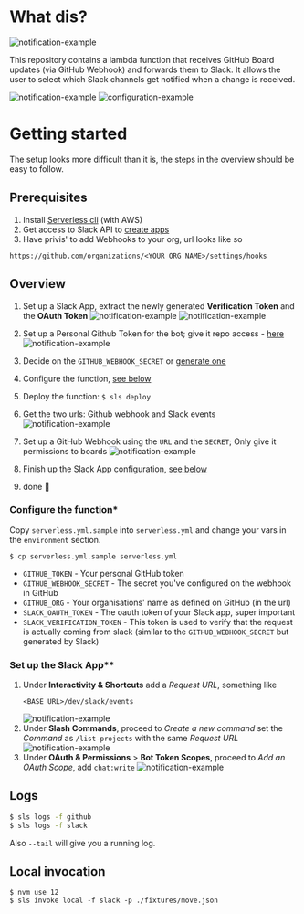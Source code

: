 # What dis?
![notification-example](./readme/img/work.gif)

This repository contains a lambda function that receives GitHub Board updates (via GitHub Webhook) and forwards them to Slack.
It allows the user to select which Slack channels get notified when a change is received.

![notification-example](./readme/img/example-notification.png)
![configuration-example](./readme/img/example-configuration.png)

# Getting started

The setup looks more difficult than it is, the steps in the overview should be easy to follow.

## Prerequisites
1. Install [Serverless cli](https://www.serverless.com/framework/docs/getting-started/) (with AWS)
2. Get access to Slack API to [create apps](https://api.slack.com/apps)
3. Have privis' to add Webhooks to your org, url looks like so
``` 
https://github.com/organizations/<YOUR ORG NAME>/settings/hooks
```

## Overview
1. Set up a Slack App, extract the newly generated **Verification Token** and the **OAuth Token** 
   ![notification-example](./readme/img/verification-token.png)
   ![notification-example](./readme/img/oauth-token.png)

2. Set up a Personal Github Token for the bot; give it repo access - [here](https://github.com/settings/tokens)
   ![notification-example](./readme/img/gh-token-repo.png)
3. Decide on the `GITHUB_WEBHOOK_SECRET` or [generate one](https://www.howtogeek.com/howto/30184/10-ways-to-generate-a-random-password-from-the-command-line/)
3. Configure the function, [see below](#configure-the-function)
4. Deploy the function: `$ sls deploy`
5. Get the two urls: Github webhook and Slack events
   ![notification-example](./readme/img/post-deploy.png)
6. Set up a GitHub Webhook using the `URL` and the `SECRET`; Only give it permissions to boards
   ![notification-example](./readme/img/project-cards.png)
7. Finish up the Slack App configuration, [see below](#set-up-the-slack-app)
8. done 💪

### Configure the function*

Copy `serverless.yml.sample` into `serverless.yml` and change your vars in the 
`environment` section.

```
$ cp serverless.yml.sample serverless.yml
```

 - `GITHUB_TOKEN` - Your personal GitHub token
 - `GITHUB_WEBHOOK_SECRET` - The secret you've configured on the webhook in GitHub
 - `GITHUB_ORG` - Your organisations' name as defined on GitHub (in the url)
 - `SLACK_OAUTH_TOKEN` - The oauth token of your Slack app, super important
 - `SLACK_VERIFICATION_TOKEN` -  This token is used to verify that the request is actually coming from slack (similar to the `GITHUB_WEBHOOK_SECRET` but generated by Slack)

### Set up the Slack App**
1. Under **Interactivity & Shortcuts** add a *Request URL*, something like 
   ```
   <BASE URL>/dev/slack/events
   ```
   ![notification-example](./readme/img/interactivity-slack.png)
2. Under **Slash Commands**, proceed to *Create a new command* set the *Command* as `/list-projects` with the same *Request URL*
   ![notification-example](./readme/img/slack-slash-commands.png)
3. Under **OAuth & Permissions** > **Bot Token Scopes**, proceed to *Add an OAuth Scope*, add `chat:write`
   ![notification-example](./readme/img/slack-scopes.png)


## Logs
```bash
$ sls logs -f github
$ sls logs -f slack 
```

Also `--tail` will give you a running log.

## Local invocation
```
$ nvm use 12
$ sls invoke local -f slack -p ./fixtures/move.json
```

